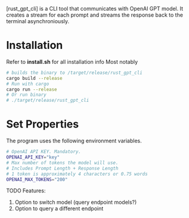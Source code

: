 [rust_gpt_cli] is a CLI tool that communicates with OpenAI GPT model. It creates a stream for each prompt and streams the response back to the terminal asynchroniously. 

# Installation
Refer to **install.sh** for all installation info
Most notably
```bash
# builds the binary to /target/release/rust_gpt_cli
cargo build --release
# Run with cargo
cargo run --release
# Or run binary
# ./target/release/rust_gpt_cli
```

# Set Properties
The program uses the following environment variables.
```bash
# OpenAI API KEY. Mandatory.
OPENAI_API_KEY="key"
# Max number of tokens the model will use. 
# Includes Prompt Length + Response Length
# 1 token is approximately 4 characters or 0.75 words
OPENAI_MAX_TOKENS="200"
```

TODO Features:
1. Option to switch model (query endpoint models?)
2. Option to query a different endpoint
